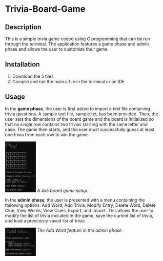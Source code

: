# Trivia-Board-Game

## Description

This is a simple trivia game coded using C programming that can be run through the terminal. The application features a game phase and admin phase and allows the user to customize their game.

## Installation

1. Download the 5 files
2. Compile and run the main.c file in the terminal or an IDE

## Usage

In the <b>game phase</b>, the user is first asked to import a text file containing trivia questions. A sample text file, sample.txt, has been provided. Then, the user sets the dimensions of the board game and the board is initialized so that no single row contains two trivias starting with the same letter and case. The game then starts, and the user must successfully guess at least one trivia from each row to win the game.

<img alt="Play Game" src="https://github.com/KirstenTan/Trivia-Board-Game/blob/main/images/Play%20Game.png" width="20%">
<i>A 4x5 board game setup.</i>

In the <b>admin phase</b>, the user is presented with a menu containing the following options: Add Word, Add Trivia, Modify Entry, Delete Word, Delete Clue, View Words, View Clues, Export, and Import. This allows the user to modify the list of trivia included in the game, save the current list of trivia, and load a previously saved list of trivia.

<img alt="Add Word" src="https://github.com/KirstenTan/Trivia-Board-Game/blob/main/images/Add%20Word.png" width="20%" align="top">
<i>The Add Word feature in the admin phase.</i>
